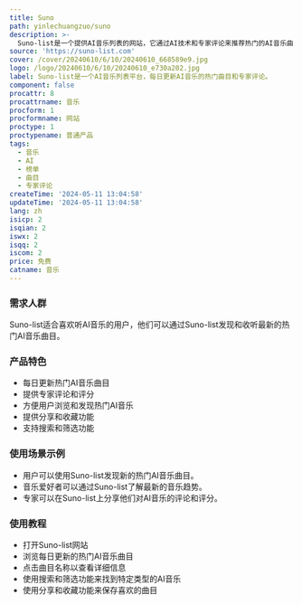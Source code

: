 ```yaml
---
title: Suno
path: yinlechuangzuo/suno
description: >-
  Suno-list是一个提供AI音乐列表的网站，它通过AI技术和专家评论来推荐热门的AI音乐曲目。Suno-list的优点包括每日更新、精选热门曲目、专家评论等。
source: 'https://suno-list.com'
cover: /cover/20240610/6/10/20240610_668589e9.jpg
logo: /logo/20240610/6/10/20240610_e730a202.jpg
label: Suno-list是一个AI音乐列表平台，每日更新AI音乐的热门曲目和专家评论。
component: false
procattr: 8
procattrname: 音乐
procform: 1
procformname: 网站
proctype: 1
proctypename: 普通产品
tags:
  - 音乐
  - AI
  - 榜单
  - 曲目
  - 专家评论
createTime: '2024-05-11 13:04:58'
updateTime: '2024-05-11 13:04:58'
lang: zh
isicp: 2
isqian: 2
iswx: 2
isqq: 2
iscom: 2
price: 免费
catname: 音乐
---
```




### 需求人群
Suno-list适合喜欢听AI音乐的用户，他们可以通过Suno-list发现和收听最新的热门AI音乐曲目。

### 产品特色
* 每日更新热门AI音乐曲目
* 提供专家评论和评分
* 方便用户浏览和发现热门AI音乐
* 提供分享和收藏功能
* 支持搜索和筛选功能

### 使用场景示例
* 用户可以使用Suno-list发现新的热门AI音乐曲目。
* 音乐爱好者可以通过Suno-list了解最新的音乐趋势。
* 专家可以在Suno-list上分享他们对AI音乐的评论和评分。

### 使用教程
* 打开Suno-list网站
* 浏览每日更新的热门AI音乐曲目
* 点击曲目名称以查看详细信息
* 使用搜索和筛选功能来找到特定类型的AI音乐
* 使用分享和收藏功能来保存喜欢的曲目

  
